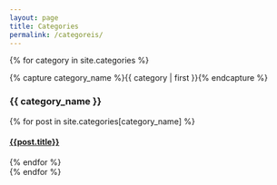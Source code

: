 ```yaml
---
layout: page
title: Categories
permalink: /categoreis/
---
```

{% for category in site.categories %}
  <div class="archive-group">
    {% capture category_name %}{{ category | first }}{% endcapture %}
    <h3 class="category-head">{{ category_name }}</h3>
    {% for post in site.categories[category_name] %}
    <article class="archive-item">
      <h4><a href="{{ site.baseurl }}{{ post.url }}">{{post.title}}</a></h4>
    </article>
    {% endfor %}
  </div>
{% endfor %}